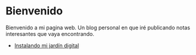 # Bienvenido

Bienvenido a mi pagina web.  Un blog personal en que iré publicando notas interesantes que vaya encontrando.
- [Instalando mi jardín digital](Instalando%20mi%20jardín%20digital.md)
